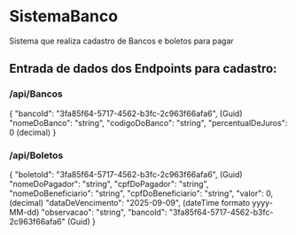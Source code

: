 # SistemaBanco
Sistema que realiza cadastro de Bancos e boletos para pagar

## Entrada de dados dos Endpoints para cadastro:

### /api/Bancos

{
  "bancoId": "3fa85f64-5717-4562-b3fc-2c963f66afa6", (Guid)
  "nomeDoBanco": "string",
  "codigoDoBanco": "string",
  "percentualDeJuros": 0  (decimal)
}

### /api/Boletos

{
  "boletoId": "3fa85f64-5717-4562-b3fc-2c963f66afa6", (Guid)
  "nomeDoPagador": "string",
  "cpfDoPagador": "string",
  "nomeDoBeneficiario": "string",
  "cpfDoBeneficiario": "string",
  "valor": 0, (decimal)
  "dataDeVencimento": "2025-09-09", (dateTime formato yyyy-MM-dd)
  "observacao": "string",
  "bancoId": "3fa85f64-5717-4562-b3fc-2c963f66afa6" (Guid)
}
